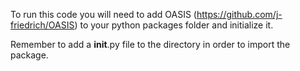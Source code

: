 To run this code you will need to add OASIS (https://github.com/j-friedrich/OASIS) to your python packages folder and initialize it.

Remember to add a __init__.py file to the directory in order to import the package.
